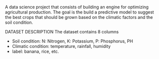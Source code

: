 
A data science project that consists of building an engine for optimizing agricultural production. 
The goal is the build a predictive model to suggest the best crops that should be grown based on the climatic factors and the soil condition.

DATASET DESCRIPTION
The dataset contains 8 columns
- Soil condition: N: Nitrogen, K: Potassium, P: Phosphorus, PH
- Climatic condition: temperature, rainfall, humidity
- label: banana, rice, etc. 
